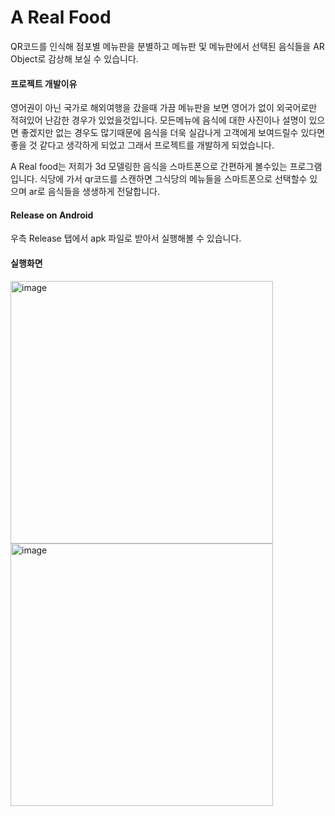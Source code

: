 # A Real Food

QR코드를 인식해 점포별 메뉴판을 분별하고 메뉴판 및 메뉴판에서 선택된 음식들을 AR Object로 감상해 보실 수 있습니다.

#### 프로젝트 개발이유

영어권이 아닌 국가로 해외여행을 갔을때 가끔 메뉴판을 보면 영어가 없이 외국어로만 적혀있어 난감한 경우가 있었을것입니다.
모든메뉴에 음식에 대한 사진이나 설명이 있으면 좋겠지만 없는 경우도 많기때문에 음식을 더욱 실감나게 고객에게 보여드릴수 있다면 좋을 것 같다고 생각하게 되었고
그래서 프로젝트를 개발하게 되었습니다.

A Real food는 저희가 3d 모델링한 음식을 스마트폰으로 간편하게 볼수있는 프로그램입니다. 식당에 가서 qr코드를 스캔하면 그식당의 메뉴들을 스마트폰으로 선택할수 있으며 
ar로 음식들을 생생하게 전달합니다.

#### Release on Android
우측 Release 탭에서 apk 파일로 받아서 실행해볼 수 있습니다.

#### 실행화면
<img width="420" alt="image" src="https://user-images.githubusercontent.com/52594760/137593204-d11cdda0-5165-4d04-b43a-b5851a21969d.png">
<img width="420" alt="image" src="https://user-images.githubusercontent.com/52594760/137593305-2914719b-5b82-4807-be05-fb80e956ffed.png">
